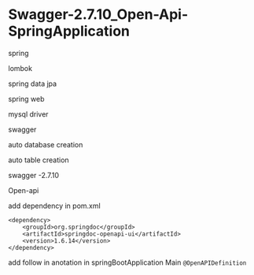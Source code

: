# Swagger-2.7.10_Open-Api-SpringApplication

spring

lombok

spring data jpa

spring web

mysql driver

swagger

auto database creation

auto table creation

swagger -2.7.10

Open-api

add dependency in pom.xml
```
<dependency>
	<groupId>org.springdoc</groupId>
	<artifactId>springdoc-openapi-ui</artifactId>
	<version>1.6.14</version>
</dependency>
```
add follow in anotation in springBootApplication Main
```@OpenAPIDefinition```
